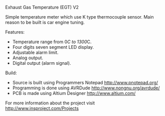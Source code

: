 Exhaust Gas Temperature (EGT) V2

Simple temperature meter which use K type thermocouple sensor.
Main reason to be built is car engine tuning.

Features:
- Temperature range from 0*C to 1300*C.
- Four digits seven segment LED display.
- Adjustable alarm limit.
- Analog output.
- Digital output (alarm signal).

Build:
- Source is built using Programmers Notepad http://www.pnotepad.org/
- Programming is done using AVRDude http://www.nongnu.org/avrdude/
- PCB is made using Altium Designer http://www.altium.com/

For more information about the project visit http://www.insproject.com/Projects
